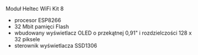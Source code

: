 Moduł Heltec WiFi Kit 8
- procesor ESP8266
- 32 Mbit pamięci Flash
- wbudowany wyświetlacz OLED o przekątnej 0,91" i rozdzielczości 128 x 32 piksele
- sterownik wyświetlacza SSD1306


